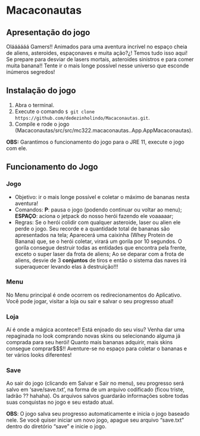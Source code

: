 # Macaconautas

## Apresentação do jogo
Oláááááá Gamers!! Animados para uma aventura incrível no espaço cheia de aliens, asteroides, espaçonaves e muita ação?¿! Temos tudo isso aqui! Se prepare para desviar de lasers mortais, asteroides sinistros e para comer muita banana!! Tente ir o mais longe possível nesse universo que esconde inúmeros segredos!

## Instalação do jogo
1. Abra o terminal.
2. Execute o comando `$ git clone https://github.com/dedezinholindo/Macaconautas.git`.
3. Compile e rode o jogo (Macaconautas/src/src/mc322.macaconautas..App.AppMacaconautas).

**OBS:** Garantimos o funcionamento do jogo para o JRE 11, execute o jogo com ele.

## Funcionamento do Jogo

### Jogo

* Objetivo: ir o mais longe possível e coletar o máximo de bananas nesta aventura!
* Comandos:
**P**: pausa o jogo (podendo continuar ou voltar ao menu);
**ESPAÇO**: aciona o jetpack do nosso herói fazendo ele voaaaaar;
* Regras:
Se o herói colidir com qualquer asteroide, laser ou alien ele perde o jogo. Seu recorde e a quantidade total de bananas são apresentados na tela;
Aparecerá uma caixinha (Whey Protein de Banana) que, se o herói coletar, virará um gorila por 10 segundos. O gorila consegue destruir todas as entidades que encontra pela frente, exceto o super laser da frota de aliens;
Ao se deparar com a frota de aliens, desvie de 3 **conjuntos** de tiros e então o sistema das naves irá superaquecer levando elas à destruição!!!

### Menu

No Menu principal é onde ocorrem os redirecionamentos do Aplicativo. Você pode jogar, visitar a loja ou sair e salvar o seu progresso atual!

### Loja

Aí é onde a mágica acontece!! Está enjoado do seu visu? Venha dar uma repaginada no look comprando novas skins ou selecionando alguma já comprada para seu herói! Quanto mais bananas adquirir, mais skins consegue comprar$$$!! Aventure-se no espaço para coletar o bananas e ter vários looks diferentes!

### Save
Ao sair do jogo (clicando em Salvar e Sair no menu), seu progresso será salvo em ‘save/save.txt’, na forma de um arquivo codificado (ficou triste, ladrão ?? hahaha). Os arquivos salvos guardarão informações sobre todas suas conquistas no jogo e seu estado atual.

**OBS**: O jogo salva seu progresso automaticamente e inicia o jogo baseado nele. Se você quiser iniciar um novo jogo, apague seu arquivo “save.txt” dentro do diretório “save” e inicie o jogo.
